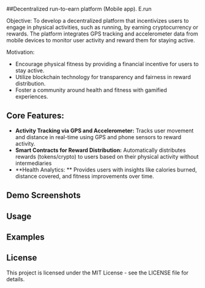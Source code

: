 ##Decentralized run-to-earn platform (Mobile app). E.run

Objective:
To develop a decentralized platform that incentivizes users to engage in physical activities,
such as running, by earning cryptocurrency or rewards. The platform integrates GPS
tracking and accelerometer data from mobile devices to monitor user activity and reward
them for staying active.

Motivation:
- Encourage physical fitness by providing a financial incentive for users to stay active.
- Utilize blockchain technology for transparency and fairness in reward distribution.
- Foster a community around health and fitness with gamified experiences.

## Core Features:

- **Activity Tracking via GPS and Accelerometer:** Tracks user movement and
distance in real-time using GPS and phone sensors to reward activity.
- **Smart Contracts for Reward Distribution:** Automatically distributes rewards
(tokens/crypto) to users based on their physical activity without intermediaries
- **Health Analytics: ** Provides users with insights like calories burned,
distance covered, and fitness improvements over time.

## Demo Screenshots

## Usage

## Examples

## License

This project is licensed under the MIT License - see the LICENSE file for details.

